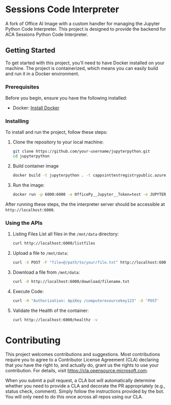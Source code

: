 # Sessions Code Interpreter

A fork of Office AI Image with a custom handler for managing the Jupyter Python Code Interpreter. This project is designed to provide the backend for ACA Sessions Python Code Interpreter.

## Getting Started

To get started with this project, you'll need to have Docker installed on your machine. The project is containerized, which means you can easily build and run it in a Docker environment.

### Prerequisites

Before you begin, ensure you have the following installed:

- Docker: [Install Docker](https://docs.docker.com/get-docker/)

### Installing

To install and run the project, follow these steps:

1. Clone the repository to your local machine:
   ```bash
   git clone https://github.com/your-username/jupyterpython.git
   cd jupyterpython
   ```
2. Build container image
   ```bash
   docker build -t jupyterpython . -t cappsinttestregistrypublic.azurecr.io/codeexecjupyter:v7758
   ```
3. Run the image:
   ```bash
   docker run -p 6000:6000 -e OfficePy__Jupyter__Token=test -e JUPYTER_TOKEN=test -e OfficePy_LocalhostDeployment=true -e DATA_UPLOAD_PATH="/mnt/data" cappsinttestregistrypublic.azurecr.io/codeexecjupyter:v7758
   ```
After running these steps, the the interpreter server should be accessible at `http://localhost:6000`.

### Using the APIs
1. Listing Files List all files in the `/mnt/data` directory:
   ```bash
   curl http://localhost:6000/listfiles
   ```

2. Upload a file to `/mnt/data`:
   ```bash
   curl -X POST -F "file=@/path/to/your/file.txt" http://localhost:6000/upload
   ```
  
3. Download a file from `/mnt/data`:
   ```bash
   curl -O http://localhost:6000/download/filename.txt
   ```

4. Execute Code:
   ```bash
   curl -H "Authorization: ApiKey /computeresourcekey123" -X 'POST'   'http://localhost:6000/execute'   -H 'Content-Type: application/json' -d '{ "code": "1+1" }'
   ```

5. Validate the Health of the container:
   ```bash
   curl http://localhost:6000/healthz -v
   ```

# Contributing

This project welcomes contributions and suggestions. Most contributions require
you to agree to a Contributor License Agreement (CLA) declaring that you have
the right to, and actually do, grant us the rights to use your contribution.
For details, visit https://cla.opensource.microsoft.com.

When you submit a pull request, a CLA bot will automatically determine whether
you need to provide a CLA and decorate the PR appropriately (e.g., status
check, comment). Simply follow the instructions provided by the bot. You will
only need to do this once across all repos using our CLA.
